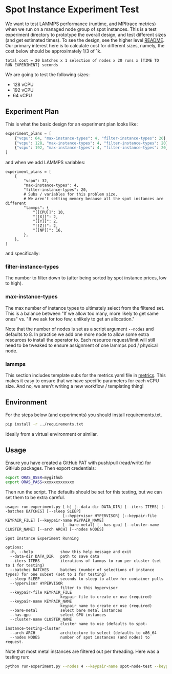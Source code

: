 # Spot Instance Experiment Test

We want to test LAMMPS performance (runtime, and MPItrace metrics) when we run on a managed node group
of spot instances. This is a test experiment directory to prototype the overall design, and test different sizes (and get estimated times). To see the design, see the higher level [README](../). Our primary interest here is to calculate cost
for different sizes, namely, the cost below should be approximately 1/3 of 1k.

```console
total cost = 20 batches x 1 selection of nodes x 20 runs x [TIME TO RUN EXPERIMENT] seconds
```

We are going to test the following sizes:

 - 128 vCPU
 - 192 vCPU
 - 64 vCPU


## Experiment Plan

This is what the basic design for an experiment plan looks like:

```python
experiment_plans = [
    {"vcpu": 64, "max-instance-types": 4, "filter-instance-types": 20},
    {"vcpu": 128, "max-instance-types": 4, "filter-instance-types": 20},
    {"vcpu": 192, "max-instance-types": 4, "filter-instance-types": 20},
]
```

and when we add LAMMPS variables:

```
experiment_plans = [
    {
        "vcpu": 32,
        "max-instance-types": 4,
        "filter-instance-types": 20,
        # Subs / variables for this problem size.
        # We aren't setting memory because all the spot instances are different
        "lammps": {
            "[[CPU]]": 10,
            "[[X]]": 2,
            "[[Y]]": 2,
            "[[Z]]": 2,
            "[[NP]]": 16,
        },
    },
]
```

and specifically:

### filter-instance-types

The number to filter down to (after being sorted by spot instance prices, low to high).

### max-instance-types

The max number of instance types to ultimately select from the filtered set.
This is a balance between "If we allow too many, more likely to get same ones" vs. "If we ask for too few, unlikely to get an allocation."

Note that the number of nodes is set as a script argument `--nodes` and defaults to 8. In practice we add one more node to allow some extra resources to install the operator to. Each resource request/limit will still need to be tweaked to ensure assignment of one lammps pod / physical node.

### lammps

This section includes template subs for the metrics.yaml file in [metrics](metrics). This makes it easy to ensure that we have
specific parameters for each vCPU size. And no, we aren't writing a new workflow / templating thing!

## Environment

For the steps below (and experiments) you should install requirements.txt.

```bash
pip install -r ../requirements.txt
```

Ideally from a virtual environment or similar.

## Usage

Ensure you have created a GitHub PAT with push/pull (read/write) for GitHub packages. Then
export credentials:

```bash
export ORAS_USER=mygithub
export ORAS_PASS=xxxxxxxxxxxxx
```

Then run the script. The defaults should be set for this testing, but we can set them to be extra careful.

```console
usage: run-experiment.py [-h] [--data-dir DATA_DIR] [--iters ITERS] [--batches BATCHES] [--sleep SLEEP]
                         [--hypervisor HYPERVISOR] [--keypair-file KEYPAIR_FILE] [--keypair-name KEYPAIR_NAME]
                         [--bare-metal] [--has-gpu] [--cluster-name CLUSTER_NAME] [--arch ARCH] [--nodes NODES]

Spot Instance Experiment Running

options:
  -h, --help            show this help message and exit
  --data-dir DATA_DIR   path to save data
  --iters ITERS         iterations of lammps to run per cluster (set to 1 for testing)
  --batches BATCHES     batches (number of selections of instance types) for one subset (set to 1 for testing)
  --sleep SLEEP         seconds to sleep to allow for container pulls
  --hypervisor HYPERVISOR
                        filter to this hypervisor
  --keypair-file KEYPAIR_FILE
                        keypair file to create or use (required)
  --keypair-name KEYPAIR_NAME
                        keypair name to create or use (required)
  --bare-metal          select bare metal instances
  --has-gpu             select GPU instances
  --cluster-name CLUSTER_NAME
                        cluster name to use (defaults to spot-instance-testing-cluster
  --arch ARCH           architecture to select (defaults to x86_64
  --nodes NODES         number of spot instances (and nodes) to request.
```

Note that most metal instances are filtered out per threading.
Here was a testing run:

```bash
python run-experiment.py --nodes 4 --keypair-name spot-node-test --keypair-file ./spot-node-test.pem
```
